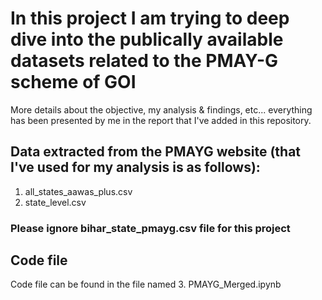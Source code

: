 # In this project I am trying to deep dive into the publically available datasets related to the PMAY-G scheme of GOI

More details about the objective, my analysis & findings, etc... everything has been presented by me in the report that I've added in this repository.

## Data extracted from the PMAYG website (that I've used for my analysis is as follows):
1. all_states_aawas_plus.csv
2. state_level.csv

### Please ignore bihar_state_pmayg.csv file for this project

## Code file
Code file can be found in the file named 3. PMAYG_Merged.ipynb


